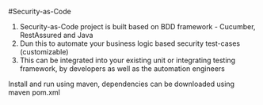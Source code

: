 #Security-as-Code 
1. Security-as-Code project is built based on BDD framework - Cucumber, RestAssured and Java
2. Dun this to automate  your business logic based security test-cases (customizable)
3. This can be integrated into your existing unit or integrating testing framework, by developers as well as the automation engineers

Install and run using maven, dependencies can be downloaded using maven pom.xml
